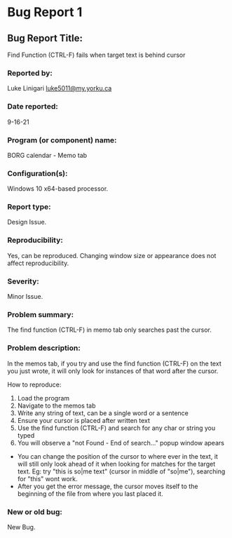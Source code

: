 # Bug Report 1

## Bug Report Title:

Find Function (CTRL-F) fails when target text is behind cursor

### Reported by:

Luke Linigari luke5011@my.yorku.ca

### Date reported:

9-16-21

### Program (or component) name:

BORG calendar - Memo tab

### Configuration(s):

Windows 10
x64-based processor.

### Report type:

Design Issue.

### Reproducibility:

Yes, can be reproduced. Changing window size or appearance does not affect reproducibility.

### Severity:

Minor Issue.

### Problem summary:

The find function (CTRL-F) in memo tab only searches past the cursor.

### Problem description:

In the memos tab, if you try and use the find function (CTRL-F) on the text you just wrote, it will only look for instances of that word after the cursor.

How to reproduce:

1. Load the program
2. Navigate to the memos tab
3. Write any string of text, can be a single word or a sentence
4. Ensure your cursor is placed after written text
5. Use the find function (CTRL-F) and search for any char or string you typed
6. You will observe a "not Found - End of search..." popup window apears

- You can change the position of the cursor to where ever in the text, it will still only look ahead of it when looking for matches for the target text. Eg: try "this is so|me text" (cursor in middle of "so|me"), searching for "this" wont work.
- After you get the error message, the cursor moves itself to the beginning of the file from where you last placed it.

### New or old bug:

New Bug.
